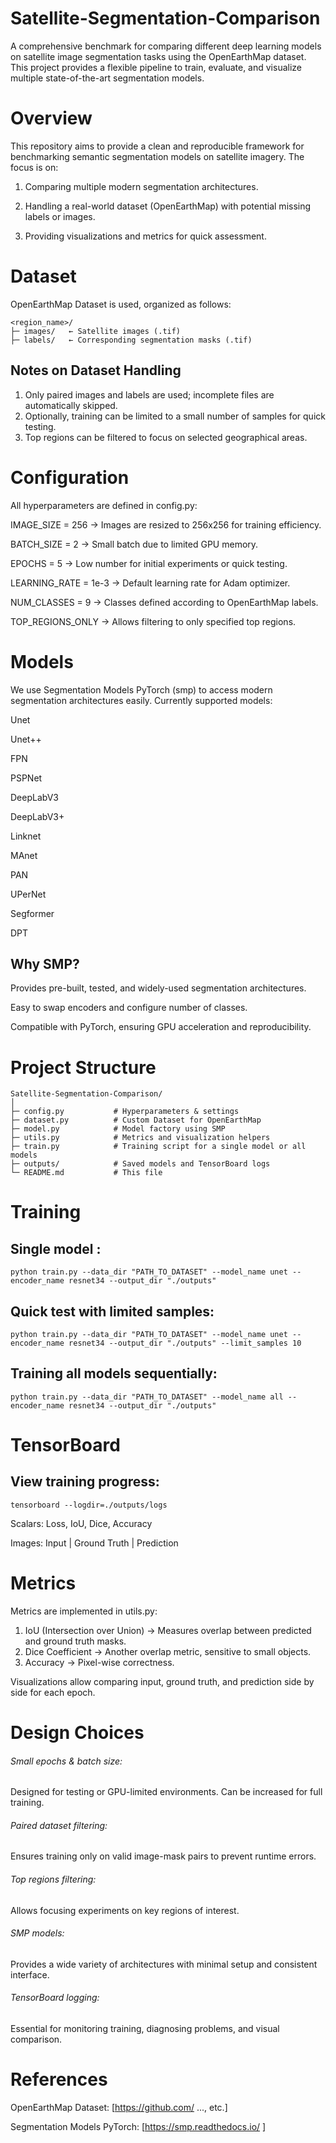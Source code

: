 # Satellite-Segmentation-Comparison

A comprehensive benchmark for comparing different deep learning models on satellite image segmentation tasks using the OpenEarthMap dataset. This project provides a flexible pipeline to train, evaluate, and visualize multiple state-of-the-art segmentation models.

# Overview

This repository aims to provide a clean and reproducible framework for benchmarking semantic segmentation models on satellite imagery. The focus is on:

1. Comparing multiple modern segmentation architectures.

2. Handling a real-world dataset (OpenEarthMap) with potential missing labels or images.

3. Providing visualizations and metrics for quick assessment.

# Dataset

OpenEarthMap Dataset is used, organized as follows:

```
<region_name>/
├─ images/   ← Satellite images (.tif)
├─ labels/   ← Corresponding segmentation masks (.tif)
```

## Notes on Dataset Handling
1. Only paired images and labels are used; incomplete files are automatically skipped.
2. Optionally, training can be limited to a small number of samples for quick testing.
3. Top regions can be filtered to focus on selected geographical areas.

# Configuration

All hyperparameters are defined in config.py:

IMAGE_SIZE = 256 → Images are resized to 256x256 for training efficiency.

BATCH_SIZE = 2 → Small batch due to limited GPU memory.

EPOCHS = 5 → Low number for initial experiments or quick testing.

LEARNING_RATE = 1e-3 → Default learning rate for Adam optimizer.

NUM_CLASSES = 9 → Classes defined according to OpenEarthMap labels.

TOP_REGIONS_ONLY → Allows filtering to only specified top regions.

# Models

We use Segmentation Models PyTorch (smp)
 to access modern segmentation architectures easily. Currently supported models:

Unet

Unet++

FPN

PSPNet

DeepLabV3

DeepLabV3+

Linknet

MAnet

PAN

UPerNet

Segformer

DPT

## Why SMP?

Provides pre-built, tested, and widely-used segmentation architectures.

Easy to swap encoders and configure number of classes.

Compatible with PyTorch, ensuring GPU acceleration and reproducibility.

# Project Structure
```
Satellite-Segmentation-Comparison/
│
├─ config.py           # Hyperparameters & settings
├─ dataset.py          # Custom Dataset for OpenEarthMap
├─ model.py            # Model factory using SMP
├─ utils.py            # Metrics and visualization helpers
├─ train.py            # Training script for a single model or all models
├─ outputs/            # Saved models and TensorBoard logs
└─ README.md           # This file
```

# Training

## Single model :
```python train.py --data_dir "PATH_TO_DATASET" --model_name unet --encoder_name resnet34 --output_dir "./outputs"```

## Quick test with limited samples:
```python train.py --data_dir "PATH_TO_DATASET" --model_name unet --encoder_name resnet34 --output_dir "./outputs" --limit_samples 10```

## Training all models sequentially:
```python train.py --data_dir "PATH_TO_DATASET" --model_name all --encoder_name resnet34 --output_dir "./outputs"```

# TensorBoard
## View training progress:
```tensorboard --logdir=./outputs/logs```

Scalars: Loss, IoU, Dice, Accuracy

Images: Input | Ground Truth | Prediction

# Metrics 
Metrics are implemented in utils.py:

1. IoU (Intersection over Union) → Measures overlap between predicted and ground truth masks.
2. Dice Coefficient → Another overlap metric, sensitive to small objects.
3. Accuracy → Pixel-wise correctness.

Visualizations allow comparing input, ground truth, and prediction side by side for each epoch.

# Design Choices
###### Small epochs & batch size:
Designed for testing or GPU-limited environments. Can be increased for full training.

###### Paired dataset filtering:
Ensures training only on valid image-mask pairs to prevent runtime errors.

###### Top regions filtering:
Allows focusing experiments on key regions of interest.

###### SMP models:
Provides a wide variety of architectures with minimal setup and consistent interface.

###### TensorBoard logging:
Essential for monitoring training, diagnosing problems, and visual comparison.

# References

OpenEarthMap Dataset: [https://github.com/
..., etc.]

Segmentation Models PyTorch: [https://smp.readthedocs.io/
]
